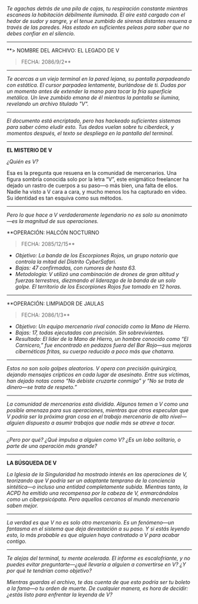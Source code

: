 _Te agachas detrás de una pila de cajas, tu respiración constante mientras escaneas la habitación débilmente iluminada. El aire está cargado con el hedor de sudor y sangre, y el tenue zumbido de sirenas distantes resuena a través de las paredes. Has estado en suficientes peleas para saber que no debes confiar en el silencio._

---

\*\*> NOMBRE DEL ARCHIVO: EL LEGADO DE V

> FECHA: 2086/9/2\*\*

---

_Te acercas a un viejo terminal en la pared lejana, su pantalla parpadeando con estática. El cursor parpadea lentamente, burlándose de ti. Dudas por un momento antes de extender la mano para tocar la fría superficie metálica. Un leve zumbido emana de él mientras la pantalla se ilumina, revelando un archivo titulado "V"._

---

_El documento está encriptado, pero has hackeado suficientes sistemas para saber cómo eludir esto. Tus dedos vuelan sobre tu ciberdeck, y momentos después, el texto se despliega en la pantalla del terminal._

---

**EL MISTERIO DE V**

_¿Quién es V?_

Esa es la pregunta que resuena en la comunidad de mercenarios. Una figura sombría conocida solo por la letra “V”, este enigmático freelancer ha dejado un rastro de cuerpos a su paso—o más bien, una falta de ellos. Nadie ha visto a V cara a cara, y mucho menos los ha capturado en video. Su identidad es tan esquiva como sus métodos.

---

_Pero lo que hace a V verdaderamente legendario no es solo su anonimato—es la magnitud de sus operaciones._

\*\*OPERACIÓN: HALCÓN NOCTURNO

> FECHA: 2085/12/15\*\*

- _Objetivo: La banda de los Escorpiones Rojos, un grupo notorio que controla la mitad del Distrito CyberSafari._
- _Bajas: 47 confirmadas, con rumores de hasta 63._
- _Metodología: V utilizó una combinación de drones de gran altitud y fuerzas terrestres, diezmando el liderazgo de la banda de un solo golpe. El territorio de los Escorpiones Rojos fue tomado en 12 horas._

---

\*\*OPERACIÓN: LIMPIADOR DE JAULAS

> FECHA: 2086/1/3\*\*

- _Objetivo: Un equipo mercenario rival conocido como la Mano de Hierro._
- _Bajas: 17, todas ejecutadas con precisión. Sin sobrevivientes._
- _Resultado: El líder de la Mano de Hierro, un hombre conocido como “El Carnicero,” fue encontrado en pedazos fuera del Bar Rojo—sus mejoras cibernéticas fritas, su cuerpo reducido a poco más que chatarra._

---

_Estos no son solo golpes aleatorios. V opera con precisión quirúrgica, dejando mensajes crípticos en cada lugar de asesinato. Entre sus víctimas, han dejado notas como “No debiste cruzarte conmigo” y “No se trata de dinero—se trata de respeto.”_

---

_La comunidad de mercenarios está dividida. Algunos temen a V como una posible amenaza para sus operaciones, mientras que otros especulan que V podría ser la próxima gran cosa en el trabajo mercenario de alto nivel—alguien dispuesto a asumir trabajos que nadie más se atreve a tocar._

---

_¿Pero por qué? ¿Qué impulsa a alguien como V? ¿Es un lobo solitario, o parte de una operación más grande?_

---

**LA BÚSQUEDA DE V**

_La Iglesia de la Singularidad ha mostrado interés en las operaciones de V, teorizando que V podría ser un adoptante temprano de la conciencia sintética—o incluso una entidad completamente subida. Mientras tanto, la ACPD ha emitido una recompensa por la cabeza de V, enmarcándolos como un ciberpsicópata. Pero aquellos cercanos al mundo mercenario saben mejor._

---

_La verdad es que V no es solo otro mercenario. Es un fenómeno—un fantasma en el sistema que deja devastación a su paso. Y si estás leyendo esto, lo más probable es que alguien haya contratado a V para acabar contigo._

---

_Te alejas del terminal, tu mente acelerada. El informe es escalofriante, y no puedes evitar preguntarte—¿qué llevaría a alguien a convertirse en V? ¿Y por qué te tendrían como objetivo?_

_Mientras guardas el archivo, te das cuenta de que esto podría ser tu boleto a la fama—o tu orden de muerte. De cualquier manera, es hora de decidir: ¿estás listo para enfrentar la leyenda de V?_
